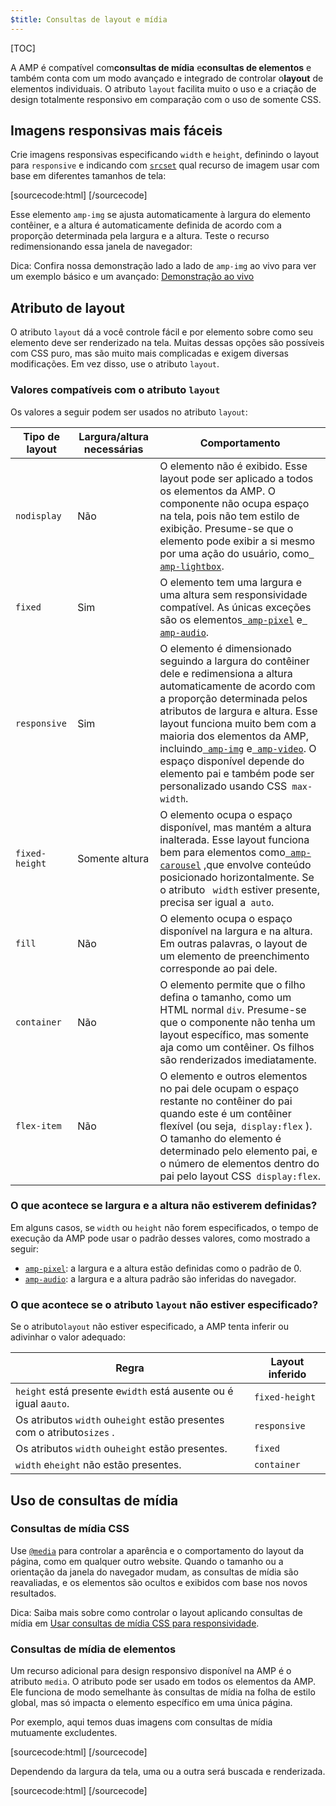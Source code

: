 ```yaml
---
$title: Consultas de layout e mídia
---
```


[TOC]

A AMP é compatível com**consultas de mídia**  e**consultas de elementos** e também conta com um modo avançado e integrado de controlar o**layout** de elementos individuais. O atributo `layout` facilita muito o uso e a criação de design totalmente responsivo em comparação com o uso de somente CSS.

## Imagens responsivas mais fáceis

Crie imagens responsivas especificando `width` e `height`, definindo o layout para `responsive` e indicando com [`srcset`](/pt/docs/guides/responsive/art_direction.html) qual recurso de imagem usar com base em diferentes tamanhos de tela:

[sourcecode:html]
<amp-img
    src="/img/narrow.jpg"
    srcset="/img/wide.jpg 640w,
           /img/narrow.jpg 320w"
    width="1698"
    height="2911"
    layout="responsive"
    alt="an image">
</amp-img>
[/sourcecode]

Esse elemento `amp-img` se ajusta automaticamente à largura do elemento contêiner, e a altura é automaticamente definida de acordo com a proporção determinada pela largura e a altura. Teste o recurso redimensionando essa janela de navegador:

<amp-img src="/static/img/background.jpg" width="1920" height="1080" layout="responsive"></amp-img>

Dica: Confira nossa demonstração lado a lado de `amp-img` ao vivo para ver um exemplo básico e um avançado: [Demonstração ao vivo](https://ampbyexample.com/components/amp-img/)

## Atributo de layout

O atributo `layout` dá a você controle fácil e por elemento sobre como seu elemento deve ser renderizado na tela. Muitas dessas opções são possíveis com CSS puro, mas são muito mais complicadas e exigem diversas modificações. Em vez disso, use o atributo `layout`.

### Valores compatíveis com o atributo `layout`

Os valores a seguir podem ser usados no atributo `layout`:

<table>
  <thead>
    <tr>
      <th data-th="Layout type" class="col-twenty">Tipo de layout</th>
      <th data-th="Width/height required" class="col-twenty">Largura/altura necessárias</th>
      <th data-th="Behavior">Comportamento</th>
    </tr>
  </thead>
  <tbody>
    <tr>
      <td data-th="Layout type" class="col-twenty"><code>nodisplay</code></td>
      <td data-th="Description" class="col-twenty">Não</td>
      <td data-th="Behavior"> O elemento não é exibido. Esse layout pode ser aplicado a todos os elementos da AMP. O componente não ocupa espaço na tela, pois não tem estilo de exibição. Presume-se que o elemento pode exibir a si mesmo por uma ação do usuário, como<a href="/docs/reference/extended/amp-lightbox.html"><code> amp-lightbox</code></a>.</td>
    </tr>
    <tr>
      <td data-th="Layout type" class="col-twenty"><code>fixed</code></td>
      <td data-th="Description" class="col-twenty">Sim</td>
      <td data-th="Behavior"> O elemento tem uma largura e uma altura sem responsividade compatível. As únicas exceções são os elementos<a href="/docs/reference/amp-pixel.html"><code> amp-pixel</code></a>  e<a href="/docs/reference/extended/amp-audio.html"><code> amp-audio</code></a>.</td>
    </tr>
    <tr>
      <td data-th="Layout type" class="col-twenty"><code>responsive</code></td>
      <td data-th="Description" class="col-twenty">Sim</td>
      <td data-th="Behavior"> O elemento é dimensionado seguindo a largura do contêiner dele e redimensiona a altura automaticamente de acordo com a proporção determinada pelos atributos de largura e altura. Esse layout funciona muito bem com a maioria dos elementos da AMP, incluindo<a href="/docs/reference/amp-img.html"><code> amp-img</code></a> e<a href="/docs/reference/amp-video.html"><code> amp-video</code></a>. O espaço disponível depende do elemento pai e também pode ser personalizado usando CSS<code> max-width</code>.</td>
    </tr>
    <tr>
      <td data-th="Layout type" class="col-twenty"><code>fixed-height</code></td>
      <td data-th="Description" class="col-twenty">Somente altura</td>
      <td data-th="Behavior"> O elemento ocupa o espaço disponível, mas mantém a altura inalterada. Esse layout funciona bem para elementos como<a href="/docs/reference/extended/amp-carousel.html"><code> amp-carousel</code></a>  ,que envolve conteúdo posicionado horizontalmente. Se o atributo <code> width</code>  estiver presente, precisa ser igual a<code> auto</code>.</td>
    </tr>
    <tr>
      <td data-th="Layout type" class="col-twenty"><code>fill</code></td>
      <td data-th="Description" class="col-twenty">Não</td>
      <td data-th="Behavior">O elemento ocupa o espaço disponível na largura e na altura. Em outras palavras, o layout de um elemento de preenchimento corresponde ao pai dele.</td>
    </tr>
    <tr>
      <td data-th="Layout type" class="col-twenty"><code>container</code></td>
      <td data-th="Description" class="col-twenty">Não</td>
      <td data-th="Behavior"> O elemento permite que o filho defina o tamanho, como um HTML normal <code>div</code>. Presume-se que o componente não tenha um layout específico, mas somente aja como um contêiner. Os filhos são renderizados imediatamente.</td>
    </tr>
    <tr>
      <td data-th="Layout type" class="col-twenty"><code>flex-item</code></td>
      <td data-th="Description" class="col-twenty">Não</td>
      <td data-th="Behavior"> O elemento e outros elementos no pai dele ocupam o espaço restante no contêiner do pai quando este é um contêiner flexível (ou seja,<code> display:flex</code> ). O tamanho do elemento é determinado pelo elemento pai, e o número de elementos dentro do pai pelo layout CSS<code> display:flex</code>.</td>
    </tr>
  </tbody>
</table>

### O que acontece se largura e a altura não estiverem definidas?

Em alguns casos, se `width` ou `height` não forem especificados, o tempo de execução da AMP pode usar o padrão desses valores, como mostrado a seguir:

* [`amp-pixel`](/pt/docs/reference/amp-pixel.html): a largura e a altura estão definidas como o padrão de 0.
* [`amp-audio`](/pt/docs/reference/extended/amp-audio.html): a largura e a altura padrão são inferidas do navegador.

###  O que acontece se o atributo <code>layout</code> não estiver especificado?

Se o atributo<code>layout</code> não estiver especificado, a AMP tenta inferir ou adivinhar o valor adequado:

<table>
  <thead>
    <tr>
      <th data-th="Rule">Regra</th>
      <th data-th="Inferred layout" class="col-thirty">Layout inferido</th>
    </tr>
  </thead>
  <tbody>
    <tr>
      <td data-th="Rule"><code>height</code>  está presente e<code>width</code>  está ausente ou é igual a<code>auto</code>.</td>
      <td data-th="Inferred layout"><code>fixed-height</code></td>
    </tr>
    <tr>
      <td data-th="Rule">Os atributos <code>width</code>  ou<code>height</code>  estão presentes com o atributo<code>sizes</code> .</td>
      <td data-th="Inferred layout"><code>responsive</code></td>
    </tr>
    <tr>
      <td data-th="Rule">Os atributos <code>width</code>  ou<code>height</code> estão presentes.</td>
      <td data-th="Inferred layout"><code>fixed</code></td>
    </tr>
    <tr>
      <td data-th="Rule"><code>width</code>  e<code>height</code> não estão presentes.</td>
      <td data-th="Inferred layout"><code>container</code></td>
    </tr>
  </tbody>
</table>

## Uso de consultas de mídia

### Consultas de mídia CSS

Use [`@media`](https://developer.mozilla.org/pt-BR/docs/Web/CSS/@media) para controlar a aparência e o comportamento do layout da página, como em qualquer outro website. Quando o tamanho ou a orientação da janela do navegador mudam, as consultas de mídia são reavaliadas, e os elementos são ocultos e exibidos com base nos novos resultados.

Dica: Saiba mais sobre como controlar o layout aplicando consultas de mídia em [Usar consultas de mídia CSS para responsividade](https://developers.google.com/web/fundamentals/design-and-ui/responsive/fundamentals/use-media-queries?hl=en).

### Consultas de mídia de elementos

Um recurso adicional para design responsivo disponível na AMP é o atributo `media`. O atributo pode ser usado em todos os elementos da AMP. Ele funciona de modo semelhante às consultas de mídia na folha de estilo global, mas só impacta o elemento específico em uma única página.

Por exemplo, aqui temos duas imagens com consultas de mídia mutuamente excludentes.

[sourcecode:html]
<amp-img
    media="(min-width: 650px)"
    src="wide.jpg"
    width=466
    height=355
    layout="responsive">
</amp-img>
[/sourcecode]

Dependendo da largura da tela, uma ou a outra será buscada e renderizada.

[sourcecode:html]
<amp-img
    media="(max-width: 649px)"
    src="narrow.jpg"
    width=527
    height=193
    layout="responsive">
</amp-img>
[/sourcecode]
